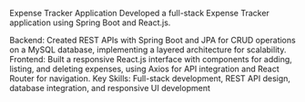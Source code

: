
Expense Tracker Application
Developed a full-stack Expense Tracker application using Spring Boot and React.js.

Backend: Created REST APIs with Spring Boot and JPA for CRUD operations on a MySQL database, implementing a layered architecture for scalability.
Frontend: Built a responsive React.js interface with components for adding, listing, and deleting expenses, using Axios for API integration and React Router for navigation.
Key Skills: Full-stack development, REST API design, database integration, and responsive UI development
